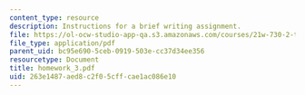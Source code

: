 ```yaml
---
content_type: resource
description: Instructions for a brief writing assignment.
file: https://ol-ocw-studio-app-qa.s3.amazonaws.com/courses/21w-730-2-the-creative-spark-fall-2004/263e1487aed8c2f05cffcae1ac086e10_homework_3.pdf
file_type: application/pdf
parent_uid: bc95e690-5ceb-0919-503e-cc37d34ee356
resourcetype: Document
title: homework_3.pdf
uid: 263e1487-aed8-c2f0-5cff-cae1ac086e10
---
```

